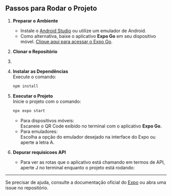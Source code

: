 
## **Passos para Rodar o Projeto**

1. **Preparar o Ambiente**  
   - Instale o [Android Studio](https://developer.android.com/studio) ou utilize um emulador de Android.  
   - Como alternativa, baixe o aplicativo **Expo Go** em seu dispositivo móvel. [Clique aqui para acessar o Expo Go](https://expo.dev/client).

2. **Clonar o Repositório**
3. 
4. **Instalar as Dependências**  
   Execute o comando:  
   ```bash
   npm install
   ```

5. **Executar o Projeto**  
   Inicie o projeto com o comando:  
   ```bash
   npx expo start
   ```

   - Para dispositivos móveis:  
     Escaneie o QR Code exibido no terminal com o aplicativo **Expo Go**.  
   - Para emuladores:  
     Escolha a opção do emulador desejado na interface do Expo ou aperte a letra A.

5. **Depurar requisicoes API**  
   - Para ver as rotas que o aplicativo está chamando em termos de API, aperte J no terminal enquanto o projeto está rodando:  
--- 

Se precisar de ajuda, consulte a documentação oficial do [Expo](https://docs.expo.dev/) ou abra uma issue no repositório.
